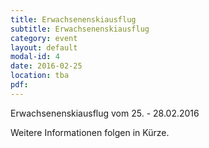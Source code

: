 ```yaml
---
title: Erwachsenenskiausflug
subtitle: Erwachsenenskiausflug
category: event
layout: default
modal-id: 4
date: 2016-02-25
location: tba
pdf:
---
```


Erwachsenenskiausflug vom 25. - 28.02.2016

Weitere Informationen folgen in Kürze.